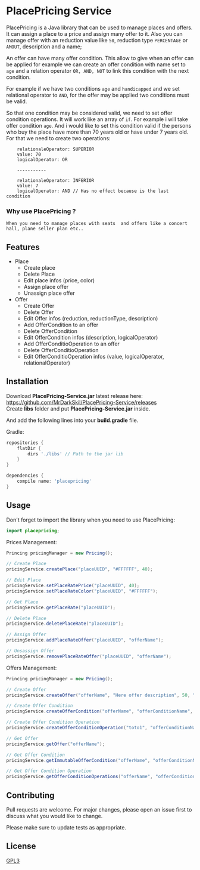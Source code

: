 # PlacePricing Service

PlacePricing is a Java library that can be used to manage places and offers. It can assign a place to a price and assign many offer to it. Also you can manage offer with an reduction value like `50`, reduction type `PERCENTAGE` or `AMOUT`, description and a name;

An offer can have many offer condition. This allow to give when an offer can be applied for example we can create an offer condition with name set to `age` and a relation operator `OR, AND, NOT` to link this condition with the next condition.

For example if we have two conditions `age` and `handicapped`  and we set relational operator to `AND`, for the offer may be applied two conditions must be valid.

So that one condition may be considered valid, we need to set offer condition operations. It will work like an array of `if`. For example i will take offer condition `age`. And i would like to set this condition valid if the persons who buy the place have more than 70 years old or have under 7 years old.   
For that we need to create two operations:
```
    relationaleOperator: SUPERIOR
    value: 70
    logicalOperator: OR

    -----------
    
    relationaleOperator: INFERIOR
    value: 7
    logicalOperator: AND // Has no effect because is the last condition

```

### Why use PlacePricing ?  
    When you need to manage places with seats  and offers like a concert hall, plane seller plan etc..


## Features 
 - Place
    - Create place
    - Delete Place
    - Edit place infos (price, color)
    - Assign place offer
    - Unassign place offer
- Offer
    - Create Offer
    - Delete Offer
    - Edit Offer infos (reduction, reductionType, description)
    - Add OfferCondition to an offer
    - Delete OfferCondition
    - Edit OfferCondition infos (description, logicalOperator)
    - Add OfferConditioOperation to an offer
    - Delete OfferConditioOperation
    - Edit OfferConditioOperation infos (value, logicalOperator, relationalOperator)


## Installation

Download **PlacePricing-Service.jar** latest release here: https://github.com/MrDarkSkil/PlacePricing-Service/releases  
Create **libs** folder and put **PlacePricing-Service.jar** inside.

And add the following lines into your **build.gradle** file.

Gradle:

```gradle
repositories {
    flatDir {
        dirs './libs' // Path to the jar lib
    }
}

dependencies {
    compile name: 'placepricing'
}
```

## Usage

Don't forget to import the library when you need to use PlacePricing:
```java
import placepricing;
```

Prices Management:
```java
Princing pricingManager = new Pricing();

// Create Place
pricingService.createPlace("placeUUID", "#FFFFFF", 40);

// Edit Place
pricingService.setPlaceRatePrice("placeUUID", 40);
pricingService.setPlaceRateColor("placeUUID", "#FFFFFF");

// Get Place 
pricingService.getPlaceRate("placeUUID");

// Delete Place
pricingService.deletePlaceRate("placeUUID");

// Assign Offer
pricingService.addPlaceRateOffer("placeUUID", "offerName");

// Unsassign Offer
pricingService.removePlaceRateOffer("placeUUID", "offerName");

```

Offers Management:
```java
Princing pricingManager = new Pricing();

// Create Offer
pricingService.createOffer("offerName", "Here offer description", 50, "PERCENTAGE");

// Create Offer Condition
pricingService.createOfferCondition("offerName", "offerConditionName", "Offer condition description", "AND");

// Create Offer Condition Operation
pricingService.createOfferConditionOperation("toto1", "offerConditionName", "20", "EQUALS", "AND");

// Get Offer
pricingService.getOffer("offerName");

// Get Offer Condition
pricingService.getImmutableOfferCondition("offerName", "offerConditionName");

// Get Offer Condition Operation
pricingService.getOfferConditionOperations("offerName", "offerConditionName", 0);
```

## Contributing
Pull requests are welcome. For major changes, please open an issue first to discuss what you would like to change.

Please make sure to update tests as appropriate.

## License
[GPL3](https://choosealicense.com/licenses/gpl-3.0/)
